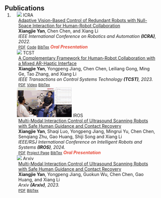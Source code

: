 <h2 id="publications" style="margin: 2px 0px -15px;">Publications</h2>

<div class="publications">
<ol class="bibliography">

<li>

<!-- icra22 -->
<div class="pub-row">

  <div class="col-sm-3 abbr" style="position: relative;padding-right: 15px;padding-left: 15px;">
    <img src="assets/img/icra22.gif" class="teaser img-fluid z-depth-1">
    <abbr class="badge">ICRA</abbr>
  </div>

  <div class="col-sm-9" style="position: relative;padding-right: 15px;padding-left: 20px;">
    <div class="title"><a href="https://ieeexplore.ieee.org/abstract/document/9812218">Adaptive Vision-Based Control of Redundant Robots with Null-Space Interaction for Human-Robot Collaboration</a></div>
    <div class="author"><strong>Xiangjie Yan</strong>, Chen Chen, and Xiang Li</div>
    <div class="periodical"><em>IEEE International Conference on Robotics and Automation <strong>(ICRA)</strong>, 2022.</em></div>
    <div class="links">
      <a href="https://ieeexplore.ieee.org/abstract/document/9812218" class="btn btn-sm z-depth-0" role="button" target="_blank" style="font-size:12px;">PDF</a>
      <a href="https://github.com/yanseim/Vision-Based-Control" class="btn btn-sm z-depth-0" role="button" target="_blank" style="font-size:12px;">Code</a>
      <!-- <a href="https://class-il.mpi-inf.mpg.de/mnemonics/" class="btn btn-sm z-depth-0" role="button" target="_blank" style="font-size:12px;">Project Page</a> -->
      <a href="https://scholar.googleusercontent.com/scholar.bib?q=info:8i8vrw9QXKIJ:scholar.google.com/&output=citation&scisdr=Cm0hd0cQENX4vhVk-HE:AGlGAw8AAAAAZI1i4HGC_ti_lwnP6SXKS6G32mw&scisig=AGlGAw8AAAAAZI1i4AwDmL64T503fEJ2lkWfWB8&scisf=4&ct=citation&cd=-1&hl=en" class="btn btn-sm z-depth-0" role="button" target="_blank" style="font-size:12px;">BibTex</a>
      <strong><i style="color:#e74d3c">Oral Presentation</i></strong>
    </div>
  </div>
</div>


<!-- tcst22 -->
<div class="pub-row">

  <div class="col-sm-3 abbr" style="position: relative;padding-right: 15px;padding-left: 15px;">
    <img src="assets/img/tcst22.gif" class="teaser img-fluid z-depth-1">
    <abbr class="badge">TCST</abbr>
  </div>

  <div class="col-sm-9" style="position: relative;padding-right: 15px;padding-left: 20px;">
    <div class="title"><a href="https://ieeexplore.ieee.org/document/10220214">A Complementary Framework for Human-Robot
Collaboration with a Mixed AR-Haptic Interface</a></div>
    <div class="author"><strong>Xiangjie Yan</strong>, Yongpeng Jiang, Chen Chen, Leiliang Gong, Ming Ge, Tao Zhang, and Xiang Li</div>
    <div class="periodical"><em>IEEE Transactions on Control Systems Technology <strong>(TCST)</strong>, 2023.</em></div>
    <div class="links">
      <a href="https://ieeexplore.ieee.org/document/10220214" class="btn btn-sm z-depth-0" role="button" target="_blank" style="font-size:12px;">PDF</a>
      <!-- <a href="https://github.com/yanseim/Vision-Based-Control" class="btn btn-sm z-depth-0" role="button" target="_blank" style="font-size:12px;">Code</a> -->
      <a href="https://www.youtube.com/watch?v=zY3aPHQEx0E&t=10s" class="btn btn-sm z-depth-0" role="button" target="_blank" style="font-size:12px;">Video</a>
      <a href="https://scholar.googleusercontent.com/scholar.bib?q=info:j13pvC4K9VcJ:scholar.google.com/&output=citation&scisdr=Cm0hd0cQENX4vhVgIhk:AGlGAw8AAAAAZI1mOhm1mRHWa-ffW0Lypr0i8hM&scisig=AGlGAw8AAAAAZI1mOlTD-In5NYlzSos8W0M6FzM&scisf=4&ct=citation&cd=-1&hl=en" class="btn btn-sm z-depth-0" role="button" target="_blank" style="font-size:12px;">BibTex</a>
      <!-- <strong><i style="color:#e74d3c">Oral Presentation</i></strong> -->
    </div>
  </div>
</div>

<!-- iros24 -->
<div class="pub-row">

  <div class="col-sm-3 abbr" style="position: relative;padding-right: 15px;padding-left: 15px;">
    <img src="assets/img/iros2024.gif" class="teaser img-fluid z-depth-1">
    <abbr class="badge">IROS</abbr>
  </div>

  <div class="col-sm-9" style="position: relative;padding-right: 15px;padding-left: 20px;">
    <div class="title"><a href="https://arxiv.org/pdf/2411.19545">Multi-Modal Interaction Control of Ultrasound Scanning Robots with Safe Human Guidance and Contact Recovery</a></div>
    <div class="author"><strong>Xiangjie Yan</strong>, Shaqi Luo, Yongpeng Jiang, Mingrui Yu, Chen Chen, Senqiang Zhu, Gao Huang, Shiji Song and Xiang Li</div>
    <div class="periodical"><em>IEEE/RSJ International Conference on Intelligent Robots and Systems <strong>(IROS)</strong>, 2024.</em></div>
    <div class="links">
      <a href="https://arxiv.org/pdf/2411.19545.pdf" class="btn btn-sm z-depth-0" role="button" target="_blank" style="font-size:12px;">PDF</a>
      <!-- <a href="https://github.com/yanseim/Vision-Based-Control" class="btn btn-sm z-depth-0" role="button" target="_blank" style="font-size:12px;">Code</a> -->
      <a href="https://yanseim.gihub.io/iros24ultrasound" class="btn btn-sm z-depth-0" role="button" target="_blank" style="font-size:12px;">Project Page</a>
      <a href="https://scholar.googleusercontent.com/scholar.bib?q=info:AeZVQ15NBVsJ:scholar.google.com/&output=citation&scisdr=ClGnnm9GEJPZjH5rztE:AFWwaeYAAAAAZ8Rt1tEZG9vRTXnn7FspfmyeMLA&scisig=AFWwaeYAAAAAZ8Rt1tcEo2jxrCUSGQNPnc5yj-w&scisf=4&ct=citation&cd=-1&hl=en" class="btn btn-sm z-depth-0" role="button" target="_blank" style="font-size:12px;">BibTex</a>
      <strong><i style="color:#e74d3c">Oral Presentation</i></strong>
    </div>
  </div>
</div>

<!-- iros23 -->
<div class="pub-row">

  <div class="col-sm-3 abbr" style="position: relative;padding-right: 15px;padding-left: 15px;">
    <img src="assets/img/iros23.gif" class="teaser img-fluid z-depth-1">
    <abbr class="badge">Arxiv</abbr>
  </div>

  <div class="col-sm-9" style="position: relative;padding-right: 15px;padding-left: 20px;">
    <div class="title"><a href="https://arxiv.org/pdf/2302.05685.pdf">Multi-Modal Interaction Control of Ultrasound Scanning Robots with Safe Human Guidance and Contact Recovery</a></div>
    <div class="author"><strong>Xiangjie Yan</strong>, Yongpeng Jiang, Guokun Wu, Chen Chen, Gao Huang, and Xiang Li</div>
    <div class="periodical"><em>Arxiv <strong>(Arxiv)</strong>, 2023.</em></div>
    <div class="links">
      <a href="https://arxiv.org/pdf/2302.05685.pdf" class="btn btn-sm z-depth-0" role="button" target="_blank" style="font-size:12px;">PDF</a>
      <!-- <a href="https://github.com/yanseim/Vision-Based-Control" class="btn btn-sm z-depth-0" role="button" target="_blank" style="font-size:12px;">Code</a> -->
      <!-- <a href="https://class-il.mpi-inf.mpg.de/mnemonics/" class="btn btn-sm z-depth-0" role="button" target="_blank" style="font-size:12px;">Project Page</a> -->
      <a href="https://scholar.googleusercontent.com/scholar.bib?q=info:j13pvC4K9VcJ:scholar.google.com/&output=citation&scisdr=Cm0hd0cQENX4vhVgIhk:AGlGAw8AAAAAZI1mOhm1mRHWa-ffW0Lypr0i8hM&scisig=AGlGAw8AAAAAZI1mOlTD-In5NYlzSos8W0M6FzM&scisf=4&ct=citation&cd=-1&hl=en" class="btn btn-sm z-depth-0" role="button" target="_blank" style="font-size:12px;">BibTex</a>
      <!-- <strong><i style="color:#e74d3c">Oral Presentation</i></strong> -->
    </div>
  </div>
</div>



</li>
  
<br>

</ol>
</div>
